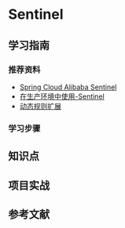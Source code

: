 # Sentinel

## 学习指南

### 推荐资料

* [Spring Cloud Alibaba Sentinel](https://github.com/alibaba/spring-cloud-alibaba/wiki/Sentinel)
* [在生产环境中使用-Sentinel](https://github.com/alibaba/Sentinel/wiki/%E5%9C%A8%E7%94%9F%E4%BA%A7%E7%8E%AF%E5%A2%83%E4%B8%AD%E4%BD%BF%E7%94%A8-Sentinel)
* [动态规则扩展](https://github.com/alibaba/Sentinel/wiki/%E5%8A%A8%E6%80%81%E8%A7%84%E5%88%99%E6%89%A9%E5%B1%95)

### 学习步骤

## 知识点

## 项目实战

## 参考文献
